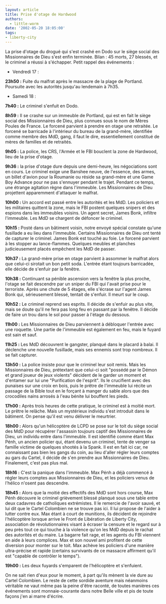 ```yaml
---
layout: article
title: Prise d'otage de Hardwood
authors:
  - little-worm
date: '2002-05-20 18:05:00'
tags:
- liberty-city
---
```


La prise d'otage du drogué qui s'est crashé en Dodo sur le siège social des Missionnaires de Dieu s'est enfin terminée. Bilan : 45 morts, 27 blessés, et le criminel a réussi à s'échapper. Petit rappel des événements :

- Vendredi 17 :

**23h50 :** Fuite du malfrat après le massacre de la plage de Portland. Poursuite avec les autorités jusqu'au lendemain à 7h35.

- Samedi 18 :

**7h40 :** Le criminel s'enfuit en Dodo.

**8h59 :** Il se crashe sur un immeuble de Portland, qui est en fait le siège social des Missionnaires de Dieu, plus connues sous le nom de Mères Poules de France. Le forcené parvient à prendre en otage une retraitée. Le forcené se barricade à l'intérieur du bureau de la grand-mère, identifiée comme membre des MdD, gang, il faut le dire, essentiellement constitué de mères de familles et de retraités.

**9h05 :** La police, les CRS, l'Armée et le FBI bouclent la zone de Hardwood, lieu de la prise d'otage.

**9h36 :** la prise d'otage dure depuis une demi-heure, les négociations sont en cours. Le criminel exige une Banshee neuve, de l'essence, des armes, un billet d'avion pour la Roumanie ou réside sa grand-mère et une Game Boy Advance pour ne pas s'ennuyer pendant le trajet. Pendant ce temps, une étrange agitation règne dans l'immeuble. Les Missionnaires de Dieu projettent apparemment d'attaquer le malfrat.

**10h00 :** Un accord est passé entre les autorités et les MdD. Les policiers et les militaires quittent la zone, mais le FBI postent quelques snipers et des espions dans les immeubles voisins. Un agent secret, James Bonk, infiltre l'immeuble. Les MdD se chargent de défoncer le criminel.

**10h15 :** Posté dans un bâtiment voisin, notre envoyé spécial constate qu'une fusillade a eu lieu dans l'immeuble. Certains Missionnaires de Dieu ont tenté de capturer le criminel. James Bonk est touché au foie. Le forcené parvient à les stopper au lance-flammes. Quelques meubles et planches judicieusement placés empêchent les MdD de passer.

**10h37 :** La grand-mère prise en otage parvient à assommer le malfrat alors que celui-ci sirotait un bon petit soda. L'entrée étant toujours barricadée, elle décide de s'enfuir par la fenêtre.

**10h38 :** Continuant sa pénible ascension vers la fenêtre la plus proche, l'otage se fait descendre par un sniper du FBI qui l'avait prise pour le terroriste. Après une chute de 5 étages, elle s'écrase sur l'agent James Bonk qui, sérieusement blessé, tentait de s'enfuir. Il meurt sur le coup.

**10h52 :** Le criminel reprend ses esprits. Il décide de s'enfuir au plus vite, mais se doute qu'il ne fera pas long feu en passant par la fenêtre. Il décide de faire un trou dans le sol pour passer à l'étage du dessous.

**11h00 :** Les Missionnaires de Dieu parviennent à débloquer l'entrée avec une roquette. Une partie de l'immeuble est également en feu, mais le fuyard est sain et sauf.

**11h25 :** Les MdD découvrent le gangster, planqué dans le placard à balai. Il déclenche une nouvelle fusillade, mais ses ennemis sont trop nombreux. Il se fait capturer.

**13h50 :** La police insiste pour que le criminel leur soit remis. Mais les Missionnaires de Dieu, prétextant que celui-ci soit "possédé par le Démon et grand joueur de jeux violents" décident de le garder un moment et d'entamer sur lui une "Purification de l'esprit". Ils le crucifient avec des punaises sur une croix en bois, puis le prêtre de l'immeuble lui récite un passage de la Bible tout en le forçant à manger du sable alors que des crocodiles nains arrosés à l'eau bénite lui bouffent les pieds.

**17h00 :** Après trois heures de cette pratique, le criminel est à moitié mort. Le prêtre le relâche. Mais un mystérieux individu s'est introduit dans le bâtiment. On pense qu'il est venu délivrer le meurtrier.

**18h00 :** Alors qu'un hélicoptère de LCPD se pose sur le toit du siège social des MdD pour récupérer l'assassin toujours captif des Missionnaires de Dieu, un individu entre dans l'immeuble. Il est identifié comme étant Max Pénh, un ancien policier qui, étant devenu un criminel, tente de venger sa famille victime de quelques shootés à la Spank. Il est en fait ici car, ne connaissant pas bien les gangs du coin, au lieu d'aller régler leurs comptes au gars du Cartel, il décide de s'en prendre aux Missionnaires de Dieu. Finalement, c'est pas plus mal.

**18h16 :** C'est la panique dans l'immeuble. Max Pénh a déjà commencé à régler leurs comptes aux Missionnaires de Dieu, et les policiers venus de l'hélico n'osent pas descendre.

**18h45 :** Alors que la moitié des effectifs des MdD sont hors course, Max Pénh découvre le criminel grièvement blessé planqué sous une table entre deux cadavres de catholiques extrémistes. Il le remercie de l'avoir sauvé, et lui dit que le Cartel Colombien ne se trouve pas ici. Il lui propose de l'aider à lutter contre eux. Max étant à court de munitions, ils décident de rejoindre l'hélicoptère lorsque arrive le Front de Libération de Liberty City, association de révolutionnaires visant à écraser la censure et le regard sur à peu près tout ce qui touche à la violence qu'on les MdD depuis le rachat des autorités et du maire. La bagarre fait rage, et les agents du FBI viennent en aide à leurs complices. Max et son nouvel ami profitent de cette diversion pour monter sur le toit. Max achève les policiers d'une manière ultra-précise et rapide (certains survivants de ce massacre affirment qu'il est "capable de contrôler le temps").

**19h00 :** Les deux fuyards s'emparent de l'hélicoptère et s'enfuient.

On ne sait rien d'eux pour le moment, à part qu'ils mènent la vie dure au Cartel Colombien. Le reste de cette sordide aventure mais néanmoins véritable ne vaut même pas la peine d'être raconté, de toutes manières ces événements sont monnaie-courante dans notre Belle ville et pis de toute façons j'en ai marre d'écrire.